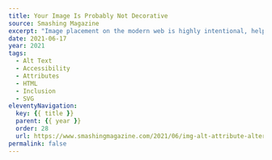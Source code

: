 ```yaml
---
title: Your Image Is Probably Not Decorative
source: Smashing Magazine
excerpt: "Image placement on the modern web is highly intentional, helping to communicate the overall purpose of a page or view. This means that nearly every image you declare needs to have an alternate description"
date: 2021-06-17
year: 2021
tags:
  - Alt Text
  - Accessibility
  - Attributes
  - HTML
  - Inclusion
  - SVG
eleventyNavigation:
  key: {{ title }}
  parent: {{ year }}
  order: 28
  url: https://www.smashingmagazine.com/2021/06/img-alt-attribute-alternate-description-decorative/
permalink: false
---
```

